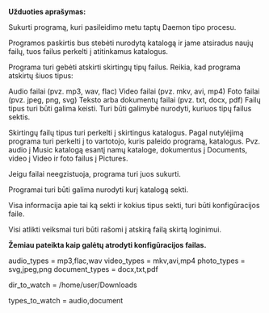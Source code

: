 **Užduoties aprašymas:**

Sukurti programą, kuri pasileidimo metu taptų Daemon tipo procesu.

Programos paskirtis bus stebėti nurodytą katalogą ir jame atsiradus naujų failų, tuos failus perkelti į atitinkamus katalogus.

Programa turi gebėti atskirti skirtingų tipų failus. Reikia, kad programa atskirtų šiuos tipus:

Audio failai (pvz. mp3, wav, flac)
Video failai (pvz. mkv, avi, mp4)
Foto failai (pvz. jpeg, png, svg)
Teksto arba dokumentų failai (pvz. txt, docx, pdf)
Failų tipus turi būti galima keisti. Turi būti galimybė nurodyti, kuriuos tipų failus sektis.

Skirtingų failų tipus turi perkelti į skirtingus katalogus. Pagal nutylėjimą programa turi perkelti į to vartotojo, kuris paleido programą, katalogus. Pvz. audio į Music katalogą esantį namų kataloge, dokumentus į Documents, video į Video ir foto failus į Pictures.

Jeigu failai neegzistuoja, programa turi juos sukurti.

Programai turi būti galima nurodyti kurį katalogą sekti. 

Visa informacija apie tai ką sekti ir kokius tipus sekti, turi būti konfigūracijos faile.

Visi atlikti veiksmai turi būti rašomi į atskirą failą skirtą loginimui.

**Žemiau pateikta kaip galėtų atrodyti konfigūracijos failas.**

audio_types = mp3,flac,wav
video_types = mkv,avi,mp4
photo_types = svg,jpeg,png
document_types = docx,txt,pdf

dir_to_watch = /home/user/Downloads

types_to_watch = audio,document
